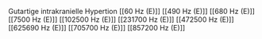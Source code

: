Gutartige intrakranielle Hypertion
[[60 Hz (E)]]
[[490 Hz (E)]]
[[680 Hz (E)]]
[[7500 Hz (E)]]
[[102500 Hz (E)]]
[[231700 Hz (E)]]
[[472500 Hz (E)]]
[[625690 Hz (E)]]
[[705700 Hz (E)]]
[[857200 Hz (E)]]